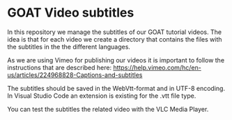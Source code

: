 # GOAT Video subtitles
In this repository we manage the subtitles of our GOAT tutorial videos. The idea is that for each video we create a directory that contains the files with the subtitles in the the different languages.

As we are using Vimeo for publishing our videos it is important to follow the instructions that are described here: https://help.vimeo.com/hc/en-us/articles/224968828-Captions-and-subtitles

The subtitles should be saved in the WebVtt-format and in UTF-8 encoding. In Visual Studio Code an extension is existing for the .vtt file type. 

You can test the subtitles the related video with the VLC Media Player. 
